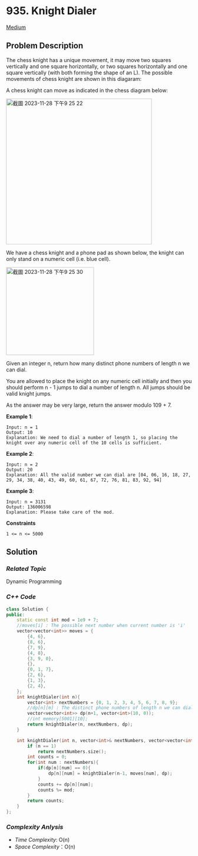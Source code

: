 # 935. Knight Dialer
[Medium]()

## Problem Description

The chess knight has a unique movement, it may move two squares vertically and one square horizontally, or two squares horizontally and one square vertically (with both forming the shape of an L). The possible movements of chess knight are shown in this diagaram:

A chess knight can move as indicated in the chess diagram below:

<img width="395" alt="截圖 2023-11-28 下午9 25 22" src="https://github.com/Eddiecc06/LeetCode/assets/18256877/1072b9b4-d16b-4c13-87f5-9ef02aaab72e">

We have a chess knight and a phone pad as shown below, the knight can only stand on a numeric cell (i.e. blue cell).

<img width="238" alt="截圖 2023-11-28 下午9 25 30" src="https://github.com/Eddiecc06/LeetCode/assets/18256877/c70f9c4b-c00a-49cb-b137-9d1cf14cd478">


Given an integer n, return how many distinct phone numbers of length n we can dial.

You are allowed to place the knight on any numeric cell initially and then you should perform n - 1 jumps to dial a number of length n. All jumps should be valid knight jumps.

As the answer may be very large, return the answer modulo 109 + 7.


**Example 1**:
```
Input: n = 1
Output: 10
Explanation: We need to dial a number of length 1, so placing the knight over any numeric cell of the 10 cells is sufficient.
```
**Example 2**:
```
Input: n = 2
Output: 20
Explanation: All the valid number we can dial are [04, 06, 16, 18, 27, 29, 34, 38, 40, 43, 49, 60, 61, 67, 72, 76, 81, 83, 92, 94]
```
**Example 3**:
```
Input: n = 3131
Output: 136006598
Explanation: Please take care of the mod.
```

**Constraints**
```
1 <= n <= 5000
```

## Solution

### _Related Topic_
   Dynamic Programming

### _C++ Code_
```cpp
class Solution {
public:
    static const int mod = 1e9 + 7;
    //moves[i] : The possible next number when current number is 'i'
    vector<vector<int>> moves = {
        {4, 6},
        {8, 6},
        {7, 9},
        {4, 8},
        {3, 9, 0},
        {},
        {0, 1, 7},
        {2, 6},
        {1, 3},
        {2, 4},
    };
    int knightDialer(int n){
        vector<int> nextNumbers = {0, 1, 2, 3, 4, 5, 6, 7, 8, 9};
        //dp[n][m] : The distinct phone numbers of length n we can dial when current number is m
        vector<vector<int>> dp(n+1, vector<int>(10, 0));
        //int memory[5001][10];
        return knightDialer(n, nextNumbers, dp);
    }

    int knightDialer(int n, vector<int>& nextNumbers, vector<vector<int>>& dp) {
        if (n == 1)
            return nextNumbers.size();
        int counts = 0;
        for(int num : nextNumbers){
            if(dp[n][num] == 0){
                dp[n][num] = knightDialer(n-1, moves[num], dp);
            }
            counts += dp[n][num];
            counts %= mod;
        }
        return counts;
    }
};
```

### _Complexity Anlysis_
- _Time Complexity_: O(n)
- _Space Complexity_：O(n)
